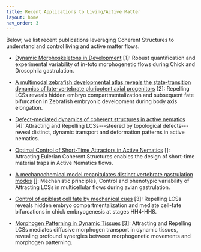 ```yaml
---
title: Recent Applications to Living/Active Matter 
layout: home
nav_order: 3
---
```


Below, we list recent publications leveraging Coherent Structures to understand and control living and active matter flows. 

- [Dynamic Morphoskeletons in Development](https://www.mattiaserra.com/_files/ugd/297716_66be52fd4f954943b0243f0e88c75084.pdf) [1]: Robust quantification and experimental variability of in-toto morphogenetic flows during Chick and Drosophila gastrulation. 

- [A multimodal zebrafish developmental atlas reveals the state-transition dynamics of late-vertebrate pluripotent axial progenitors](https://www.cell.com/cell/fulltext/S0092-8674(24)01147-4) [2]: Repelling LCSs reveals hidden embryo compartmentalization and subsequent fate bifurcation in Zebrafish embryonic development during body axis elongation. 
  
- [Defect-mediated dynamics of coherent structures in active nematics](https://www.mattiaserra.com/_files/ugd/297716_386711d929574f0abc01a7abdaab2ef0.pdf) [4]: Attracting and Repelling LCSs---steered by topological defects---reveal distinct, dynamic transport and deformation patterns in active nematics.

- [Optimal Control of Short-Time Attractors in Active Nematics]() []: Attracting Eulerian Coherent Structures enables the design of short-time material traps in Active Nematics flows.

- [A mechanochemical model recapitulates distinct vertebrate gastrulation modes]() []: Mechanistic principles, Control and phenotypic variability of Attracting LCSs in multicellular flows during avian gastrulation.  

- [Control of epiblast cell fate by mechanical cues](https://www.biorxiv.org/content/10.1101/2024.06.24.600402v1.abstract) [3]: Repelling LCSs reveals hidden embryo compartmentalization and mediate cell-fate bifurcations in chick embryogenesis at stages HH4-HH8.

- [Morphogen Patterning in Dynamic Tissues](https://www.biorxiv.org/content/10.1101/2024.06.24.600402v1.abstract) [3]: Attracting and Repelling LCSs mediates diffusive morphogen transport in dynamic tissues, revealing profound synergies between morphogenetic movements and morphogen patterning. 
